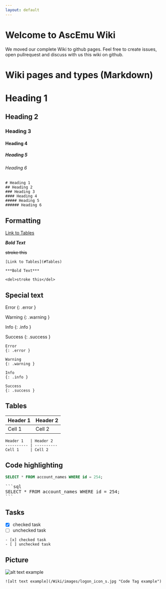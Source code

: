 ```yaml
---
layout: default
---
```

# Welcome to AscEmu Wiki
We moved our complete Wiki to github pages. Feel free to create issues, open pullrequest and discuss with us this wiki on github.


# Wiki pages and types (Markdown)

# Heading 1
## Heading 2
### Heading 3
#### Heading 4
##### Heading 5
###### Heading 6

```
# Heading 1
## Heading 2
### Heading 3
#### Heading 4
##### Heading 5
###### Heading 6
```

## Formatting

[Link to Tables](#Tables)

***Bold Text***

<del>stroke this</del>

```
[Link to Tables](#Tables)

***Bold Text***

<del>stroke this</del>
```


## Special text
Error
{: .error }

Warning
{: .warning }

Info
{: .info }

Success
{: .success }

```
Error
{: .error }

Warning
{: .warning }

Info
{: .info }

Success
{: .success }
```


## Tables

Header 1   | Header 2
---------- | ---------- 
Cell 1     | Cell 2


```
Header 1   | Header 2
---------- | ---------- 
Cell 1     | Cell 2
```

## Code highlighting

```sql
SELECT * FROM account_names WHERE id = 254;
```

<pre>
```sql
SELECT * FROM account_names WHERE id = 254;
```
</pre>


## Tasks

- [x] checked task
- [ ] unchecked task

```
- [x] checked task
- [ ] unchecked task
```


## Picture 

![alt text example](/Wiki/images/logon_icon_s.jpg "Code Tag example")

```
![alt text example](/Wiki/images/logon_icon_s.jpg "Code Tag example")
```
